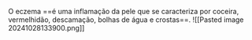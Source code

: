 O eczema ==é uma inflamação da pele que se caracteriza por coceira, vermelhidão, descamação, bolhas de água e crostas==.
![[Pasted image 20241028133900.png]]